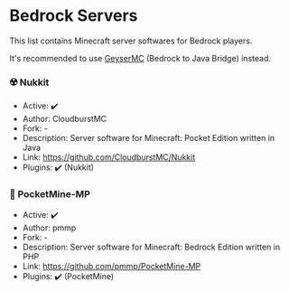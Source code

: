 # Bedrock Servers
This list contains Minecraft server softwares for Bedrock players.

It's recommended to use [GeyserMC](https://github.com/UeberallGebannt/server-softwares/blob/master/OTHERS.md#-geysermc) (Bedrock to Java Bridge) instead.
  
### ☢️ Nukkit
  - Active: ✔️
  - Author: CloudburstMC
  - Fork: -
  - Description: Server software for Minecraft: Pocket Edition written in Java
  - Link: https://github.com/CloudburstMC/Nukkit
  - Plugins: ✔️ (Nukkit)
  
### 💠 PocketMine-MP
  - Active: ✔️
  - Author: pmmp
  - Fork: -
  - Description: Server software for Minecraft: Bedrock Edition written in PHP
  - Link: https://github.com/pmmp/PocketMine-MP
  - Plugins: ✔️ (PocketMine)
